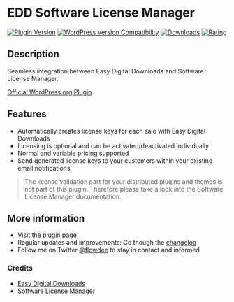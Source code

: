 # EDD Software License Manager
[![Plugin Version](https://img.shields.io/wordpress/plugin/v/edd-software-license-manager.svg)](https://wordpress.org/plugins/edd-software-license-manager/) [![WordPress Version Compatibility](https://img.shields.io/wordpress/v/edd-software-license-manager.svg)](https://wordpress.org/plugins/edd-software-license-manager/) [![Downloads](https://img.shields.io/wordpress/plugin/dt/edd-software-license-manager.svg)](https://wordpress.org/plugins/edd-software-license-manager/) [![Rating](https://img.shields.io/wordpress/plugin/r/edd-software-license-manager.svg)](https://wordpress.org/plugins/edd-software-license-manager/)

## Description
Seamless integration between Easy Digital Downloads and Software License Manager.

[Official WordPress.org Plugin](https://wordpress.org/plugins/edd-software-license-manager/)

## Features
* Automatically creates license keys for each sale with Easy Digital Downloads
* Licensing is optional and can be activated/deactivated individually
* Normal and variable pricing supported
* Send generated license keys to your customers within your existing email notifications

> The license validation part for your distributed plugins and themes is not part of this plugin. Therefore please take a look into the Software License Manager documentation.

## More information

* Visit the [plugin page](http://coder.flowdee.de/edd-software-license-manager/)
* Regular updates and improvements: Go though the [changelog](https://wordpress.org/plugins/edd-software-license-manager/changelog/)
* Follow me on Twitter [@flowdee](https://twitter.com/flowdee/) to stay in contact and informed

### Credits

* [Easy Digital Downloads](https://wordpress.org/plugins/easy-digital-downloads/)
* [Software License Manager](https://wordpress.org/plugins/software-license-manager/)